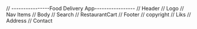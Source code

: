 
// ----------------Food Delivery App-----------------
// Header
//     Logo
//     Nav Items
// Body 
//     Search
//     RestaurantCart
// Footer
//     copyright
//     Liks
//     Address
//     Contact



